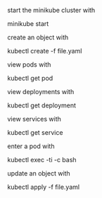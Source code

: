start the minikube cluster with 

minikube start

create an object with

kubectl create -f file.yaml

view pods with 

kubectl get pod

view deployments with

kubectl get deployment


view services with

kubectl get service

enter a pod with

kubectl exec -ti <pod-name> -c <container-name> bash

update an object with

kubectl apply -f file.yaml